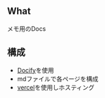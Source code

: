 ## What
メモ用のDocs

## 構成
- [Docify](https://docsify.js.org/#/)を使用
- mdファイルで各ページを構成
- [vercel](https://vercel.com/)を使用しホスティング

